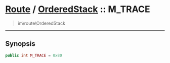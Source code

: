 # [Route](route.md) / [OrderedStack](route-OrderedStack.md) :: M_TRACE
 > im\route\OrderedStack
____

## Synopsis
```php
public int M_TRACE = 0x80
```
